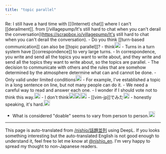 ```yaml
---
title: "topic parallel"
---
```


Re: I still have a hard time with [[(Internet) chat]] where I can't [[derailment]].
from [/villagepump/It's still hard to chat when you can't derail the conversation](https://scrapbox.io/villagepump/It's still hard to chat when you can't derail the conversation).
    - Do you think [[turn-based communication]] can also be [[topic parallel]]?
    - think<img src='https://scrapbox.io/api/pages/villagepump/nishio/icon' alt='/villagepump/nishio.icon' height="19.5"/>
        - Turns in a turn system have [[correspondence]] to very large turns.
            - In correspondence, you write and send all the topics you want to write about, and they write and send all the topics they want to write about, so the topics are parallel.
            - The decision to communicate with others and the rules that are somehow determined by the atmosphere determine what can and cannot be done.
        - Only valid under limited conditions<img src='https://scrapbox.io/api/pages/villagepump/基素/icon' alt='/villagepump/基素.icon' height="19.5"/>
            - For example, I've established a topic in a long sentence on line, but not many people can do it.
            - We need a careful way to read and answer each one.
            - I wonder if I should vote not to think this way.<img src='https://scrapbox.io/api/pages/villagepump/基素/icon' alt='/villagepump/基素.icon' height="19.5"/>
    - I don't think<img src='https://scrapbox.io/api/pages/villagepump/増井俊之/icon' alt='/villagepump/増井俊之.icon' height="19.5"/><img src='https://scrapbox.io/api/pages/villagepump/kuuote/icon' alt='/villagepump/kuuote.icon' height="19.5"/><img src='https://scrapbox.io/api/pages/villagepump/Mijinko_SD/icon' alt='/villagepump/Mijinko_SD.icon' height="19.5"/>
    - [[vim-jp]]でみた<img src='https://scrapbox.io/api/pages/villagepump/takker/icon' alt='/villagepump/takker.icon' height="19.5"/>
        - honestly speaking, it's hard.<img src='https://scrapbox.io/api/pages/villagepump/kuuote/icon' alt='/villagepump/kuuote.icon' height="19.5"/>
- What is considered "doable" seems to vary from person to person.<img src='https://scrapbox.io/api/pages/villagepump/sta/icon' alt='/villagepump/sta.icon' height="19.5"/>

---
This page is auto-translated from [/nishio/話題並列](https://scrapbox.io/nishio/話題並列) using DeepL. If you looks something interesting but the auto-translated English is not good enough to understand it, feel free to let me know at [@nishio_en](https://twitter.com/nishio_en). I'm very happy to spread my thought to non-Japanese readers.